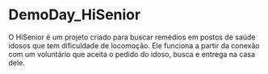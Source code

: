 # DemoDay_HiSenior
O HiSenior é um projeto criado para buscar remédios em postos de saúde idosos que tem dificuldade de locomoção. Ele funciona a partir da conexão com um voluntário que aceita o pedido do idoso, busca e entrega na casa dele.
